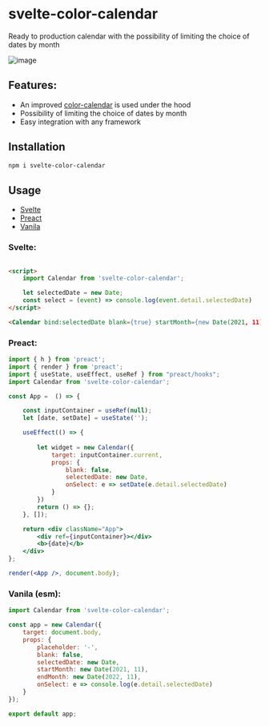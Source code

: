 # svelte-color-calendar

Ready to production calendar with the possibility of limiting the choice of dates by month

![image](https://user-images.githubusercontent.com/40761960/193658651-e4c5aa5b-6b91-4c79-be45-0a93d2712b38.png)


## Features:

- An improved [color-calendar](https://github.com/PawanKolhe/color-calendar) is used under the hood 
- Possibility of limiting the choice of dates by month
- Easy integration with any framework

## Installation

```sh
npm i svelte-color-calendar
```

## Usage

- [Svelte](https://github.com/Sanshain/svelte-color-calendar/edit/master/README.md#svelte)
- [Preact](https://github.com/Sanshain/svelte-color-calendar/edit/master/README.md#preact)
- [Vanila](https://github.com/Sanshain/svelte-color-calendar/edit/master/README.md#vanila-esm)

### Svelte:

```html

<script>
    import Calendar from 'svelte-color-calendar';

    let selectedDate = new Date;
    const select = (event) => console.log(event.detail.selectedDate)
</script>

<Calendar bind:selectedDate blank={true} startMonth={new Date(2021, 11)} endMonth={new Date(2022, 11)} on:select={select} />
```

### Preact:

```jsx
import { h } from 'preact';
import { render } from 'preact';
import { useState, useEffect, useRef } from "preact/hooks";
import Calendar from 'svelte-color-calendar';

const App =  () => {

    const inputContainer = useRef(null);
    let [date, setDate] = useState('');

    useEffect(() => {
                                       
        let widget = new Calendar({
            target: inputContainer.current,
            props: {
                blank: false,
                selectedDate: new Date,        
                onSelect: e => setDate(e.detail.selectedDate)
            }
        })        
        return () => {};
    }, []);    

    return <div className="App">        
        <div ref={inputContainer}></div>
        <b>{date}</b>        
    </div>
};

render(<App />, document.body);
```

### Vanila (esm):

```js
import Calendar from 'svelte-color-calendar';

const app = new Calendar({
    target: document.body,
    props: {
        placeholder: '-',
        blank: false,
        selectedDate: new Date,        
        startMonth: new Date(2021, 11),
        endMonth: new Date(2022, 11),
        onSelect: e => console.log(e.detail.selectedDate)
    }
});

export default app;
```
